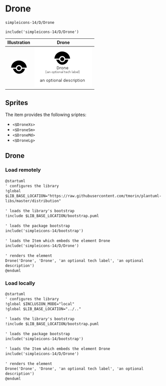 # Drone


```text
simpleicons-14/D/Drone
```

```text
include('simpleicons-14/D/Drone')
```



| Illustration | Drone |
| :---: | :---: |
| ![illustration for Illustration](../../simpleicons-14/D/Drone.png) | ![illustration for Drone](../../simpleicons-14/D/Drone.Local.png) |



## Sprites
The item provides the following sriptes:

- `<$DroneXs>`
- `<$DroneSm>`
- `<$DroneMd>`
- `<$DroneLg>`





## Drone

### Load remotely
```plantuml
@startuml
' configures the library
!global $LIB_BASE_LOCATION="https://raw.githubusercontent.com/tmorin/plantuml-libs/master/distribution"

' loads the library's bootstrap
!include $LIB_BASE_LOCATION/bootstrap.puml

' loads the package bootstrap
include('simpleicons-14/bootstrap')

' loads the Item which embeds the element Drone
include('simpleicons-14/D/Drone')

' renders the element
Drone('Drone', 'Drone', 'an optional tech label', 'an optional description')
@enduml
```

### Load locally
```plantuml
@startuml
' configures the library
!global $INCLUSION_MODE="local"
!global $LIB_BASE_LOCATION="../.."

' loads the library's bootstrap
!include $LIB_BASE_LOCATION/bootstrap.puml

' loads the package bootstrap
include('simpleicons-14/bootstrap')

' loads the Item which embeds the element Drone
include('simpleicons-14/D/Drone')

' renders the element
Drone('Drone', 'Drone', 'an optional tech label', 'an optional description')
@enduml
```

